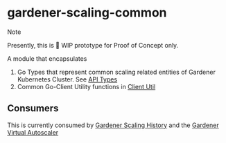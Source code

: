 # gardener-scaling-common

> [!NOTE]
> Presently, this is 🚧 WIP prototype for Proof of Concept only.

A module that encapsulates 
1. Go Types that represent common scaling related entities of Gardener Kubernetes Cluster. See [API Types](./types.go)
2. Common Go-Client Utility functions in [Client Util](./clientutil/clientutil.go)

## Consumers

This is currently consumed by [Gardener Scaling History](https://github.com/elankath/gardener-scaling-history) and the [Gardener Virtual Autoscaler](https://github.com/elankath/gardener-scaling-history)

